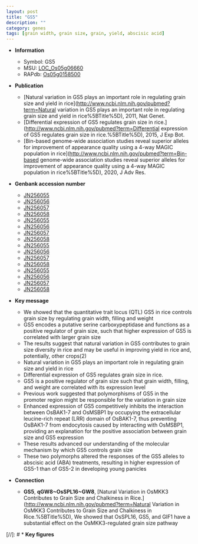 ```yaml
---
layout: post
title: "GS5"
description: ""
category: genes
tags: [grain width, grain size, grain, yield, abscisic acid]
---
```


* **Information**  
    + Symbol: GS5  
    + MSU: [LOC_Os05g06660](http://rice.uga.edu/cgi-bin/ORF_infopage.cgi?orf=LOC_Os05g06660)  
    + RAPdb: [Os05g0158500](https://rapdb.dna.affrc.go.jp/locus/?name=Os05g0158500)  

* **Publication**  
    + [Natural variation in GS5 plays an important role in regulating grain size and yield in rice](http://www.ncbi.nlm.nih.gov/pubmed?term=Natural variation in GS5 plays an important role in regulating grain size and yield in rice%5BTitle%5D), 2011, Nat Genet.
    + [Differential expression of GS5 regulates grain size in rice.](http://www.ncbi.nlm.nih.gov/pubmed?term=Differential expression of GS5 regulates grain size in rice.%5BTitle%5D), 2015, J Exp Bot.
    + [Bin-based genome-wide association studies reveal superior alleles for improvement of appearance quality using a 4-way MAGIC population in rice](http://www.ncbi.nlm.nih.gov/pubmed?term=Bin-based genome-wide association studies reveal superior alleles for improvement of appearance quality using a 4-way MAGIC population in rice%5BTitle%5D), 2020, J Adv Res.

* **Genbank accession number**  
    + [JN256055](http://www.ncbi.nlm.nih.gov/nuccore/JN256055)
    + [JN256056](http://www.ncbi.nlm.nih.gov/nuccore/JN256056)
    + [JN256057](http://www.ncbi.nlm.nih.gov/nuccore/JN256057)
    + [JN256058](http://www.ncbi.nlm.nih.gov/nuccore/JN256058)
    + [JN256055](http://www.ncbi.nlm.nih.gov/nuccore/JN256055)
    + [JN256056](http://www.ncbi.nlm.nih.gov/nuccore/JN256056)
    + [JN256057](http://www.ncbi.nlm.nih.gov/nuccore/JN256057)
    + [JN256058](http://www.ncbi.nlm.nih.gov/nuccore/JN256058)
    + [JN256055](http://www.ncbi.nlm.nih.gov/nuccore/JN256055)
    + [JN256056](http://www.ncbi.nlm.nih.gov/nuccore/JN256056)
    + [JN256057](http://www.ncbi.nlm.nih.gov/nuccore/JN256057)
    + [JN256058](http://www.ncbi.nlm.nih.gov/nuccore/JN256058)
    + [JN256055](http://www.ncbi.nlm.nih.gov/nuccore/JN256055)
    + [JN256056](http://www.ncbi.nlm.nih.gov/nuccore/JN256056)
    + [JN256057](http://www.ncbi.nlm.nih.gov/nuccore/JN256057)
    + [JN256058](http://www.ncbi.nlm.nih.gov/nuccore/JN256058)

* **Key message**  
    + We showed that the quantitative trait locus (QTL) GS5 in rice controls grain size by regulating grain width, filling and weight
    + GS5 encodes a putative serine carboxypeptidase and functions as a positive regulator of grain size, such that higher expression of GS5 is correlated with larger grain size
    + The results suggest that natural variation in GS5 contributes to grain size diversity in rice and may be useful in improving yield in rice and, potentially, other crops(2)
    + Natural variation in GS5 plays an important role in regulating grain size and yield in rice
    + Differential expression of GS5 regulates grain size in rice.
    + GS5 is a positive regulator of grain size such that grain width, filling, and weight are correlated with its expression level
    + Previous work suggested that polymorphisms of GS5 in the promoter region might be responsible for the variation in grain size
    + Enhanced expression of GS5 competitively inhibits the interaction between OsBAK1-7 and OsMSBP1 by occupying the extracellular leucine-rich repeat (LRR) domain of OsBAK1-7, thus preventing OsBAK1-7 from endocytosis caused by interacting with OsMSBP1, providing an explanation for the positive association between grain size and GS5 expression
    + These results advanced our understanding of the molecular mechanism by which GS5 controls grain size
    + These two polymorphs altered the responses of the GS5 alleles to abscisic acid (ABA) treatments, resulting in higher expression of GS5-1 than of GS5-2 in developing young panicles

* **Connection**  
    + __GS5__, __qGW8~OsSPL16~GW8__, [Natural Variation in OsMKK3 Contributes to Grain Size and Chalkiness in Rice.](http://www.ncbi.nlm.nih.gov/pubmed?term=Natural Variation in OsMKK3 Contributes to Grain Size and Chalkiness in Rice.%5BTitle%5D),  We showed that OsSPL16, GS5, and GIF1 have a substantial effect on the OsMKK3-regulated grain size pathway

[//]: # * **Key figures**  



